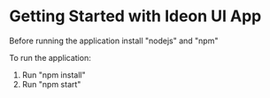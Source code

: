 # Getting Started with Ideon UI App

Before running the application install "nodejs" and "npm"<br/>

To run the application:<br/>
1. Run "npm install"
2. Run "npm start"


